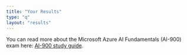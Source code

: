 ```yaml
---
title: "Your Results"
type: "q"
layout: "results"
---
```


You can read more about the Microsoft Azure AI Fundamentals (AI-900) exam here: [AI-900 study guide](https://learn.microsoft.com/en-us/credentials/certifications/azure-ai-fundamentals/).
